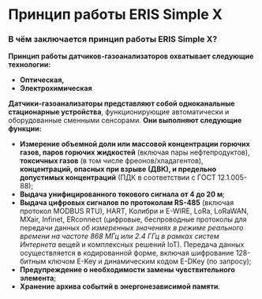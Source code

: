 # Принцип работы ERIS Simple X
### В чём заключается принцип работы ERIS Simple X?
**Принцип работы датчиков-газоанализаторов охватывает следующие технологии:**
- **Оптическая,**
- **Электрохимическая**

**Датчики-газоанализаторы представляют собой одноканальные стационарные устройства**, функционирующие автоматически и оборудованные сменными сенсорами. **Они выполняют следующие функции:**
- **Измерение объемной доли или массовой концентрации горючих газов, паров горючих жидкостей** (включая пары нефтепродуктов), **токсичных газов** (в том числе фреонов/хладагентов), **концентраций, опасных при взрыве (ДВК), и предельно допустимых концентраций** (ПДК в соответствии с ГОСТ 12.1.005-88);
- **Выдача унифицированного токового сигнала от 4 до 20 м**;
- **Выдача цифровых сигналов по протоколам RS-485** (включая протокол MODBUS RTU), HART, Колибри и E-WIRE, LoRa, LoRaWAN, MXair, Infinet, ERconnect (цифровые, беспроводные протоколы для передачи данных *об измеренных значениях в режиме реального времени на частоте 868 МГц или 2.4 ГГц в рамках систем Интернета* вещей и комплексных решений IoT). Передача данных осуществляется в кодированной форме, включая шифрование 128-битным ключом E-Key и динамическим кодом E-DKey (по запросу);
- **Предупреждение о необходимости замены чувствительного элемента**;
- **Хранение архива событий в энергонезависимой памяти**.